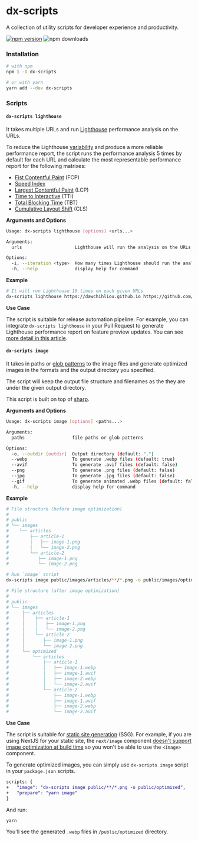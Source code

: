 # dx-scripts

A collection of utility scripts for developer experience and productivity.

[![npm version](https://img.shields.io/npm/v/dx-scripts.svg?style=flat)](https://www.npmjs.org/package/dx-scripts)
![npm downloads](https://img.shields.io/npm/dm/dx-scripts)

### Installation

```bash
# with npm
npm i -D dx-scripts

# or with yarn
yarn add --dev dx-scripts
```

### Scripts

#### `dx-scripts lighthouse`

It takes multiple URLs and run [Lighthouse](https://developers.google.com/web/tools/lighthouse) performance analysis on the URLs.

To reduce the Lighthouse [variability](https://developers.google.com/web/tools/lighthouse/variability) and produce a more reliable performance report, the script runs the performance analysis 5 times by default for each URL and calculate the most representable performance report for the following matrixes:

- [Fist Contentful Paint](https://web.dev/first-contentful-paint/) (FCP)
- [Speed Index](https://web.dev/speed-index/)
- [Largest Contentful Paint](https://web.dev/lcp/) (LCP)
- [Time to Interactive](https://web.dev/interactive/) (TTI)
- [Total Blocking Time](https://web.dev/lighthouse-total-blocking-time/) (TBT)
- [Cumulative Layout Shift](https://web.dev/cls/) (CLS)


**Arguments and Options**

```bash
Usage: dx-scripts lighthouse [options] <urls...>

Arguments:
  urls                    Lighthouse will run the analysis on the URLs.

Options:
  -i, --iteration <type>  How many times Lighthouse should run the analysis per URL (default: "5")
  -h, --help              display help for command

```

**Example**

```bash
# It will run Lighthouse 10 times on each given URLs
dx-scripts lighthouse https://dawchihliou.github.io https://github.com/DawChihLiou -i 10
```

**Use Case**

The script is suitable for release automation pipeline. For example, you can integrate `dx-scripts lighthouse` in your Pull Request to generate Lighthouse performance report on feature preview updates. You can see [more detail in this article](https://dawchihliou.github.io/articles/writing-your-own-typescript-cli#writing-a-workflow).

#### `dx-scripts image`

It takes in paths or [glob patterns](https://github.com/mrmlnc/fast-glob#pattern-syntax) to the image files and generate optimized images in the formats and the output directory you specified. 

The script will keep the output file structure and filenames as the they are under the given output directory.

This script is built on top of [sharp](https://github.com/lovell/sharp).

**Arguments and Options**

```bash
Usage: dx-scripts image [options] <paths...>

Arguments:
  paths                  file paths or glob patterns

Options:
  -o, --outdir [outdir]  Output directory (default: ".")
  --webp                 To generate .webp files (default: true)
  --avif                 To generate .avif files (default: false)
  --png                  To generate .png files (default: false)
  --jpg                  To generate .jpg files (default: false)
  --gif                  To generate animated .webp files (default: false)
  -h, --help             display help for command
```

**Example**

```bash
# File structure (before image optimization)
#
# public
# └── images
#    └── articles
#        ├── article-1
#        │   ├── image-1.png
#        │   └── image-2.png
#        └── article-2
#           ├── image-1.png
#           └── image-2.png

# Run `image` script
dx-scripts image public/images/articles/**/*.png -o public/images/optimized --avif

# File structure (after image optimization)
#
# public
# └── images
#     ├── articles
#     │    ├── article-1
#     │    │   ├── image-1.png
#     │    │   └── image-2.png
#     │    └── article-2
#     │       ├── image-1.png
#     │       └── image-2.png
#     └── optimized
#         └── articles
#             ├── article-1
#             │   ├── image-1.webp
#             │   ├── image-1.avif
#             │   ├── image-2.webp
#             │   └── image-2.avif
#             └── article-2
#                 ├── image-1.webp
#                 ├── image-1.avif
#                 ├── image-2.webp
#                 └── image-2.avif
```

**Use Case**

The script is suitable for [static site generation](https://jamstack.org/generators/) (SSG).
For example, if you are using NextJS for your static site, the `next/image` component [doesn't support image optimization at build time](https://nextjs.org/docs/api-reference/next/image#built-in-loaders) so you won't be able to use the `<Image>` component.

To generate optimized images, you can simply use `dx-scripts image` script in your `package.json` scripts.

```diff
scripts: {
+   "image": "dx-scripts image public/**/*.png -o public/optimized",
+   "prepare": "yarn image"
}
```

And run:

```
yarn
```

You'll see the generated `.webp` files in `/public/optimized` directory.
